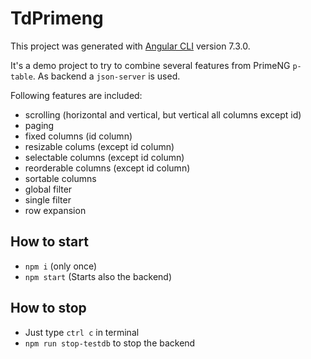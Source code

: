# TdPrimeng

This project was generated with [Angular CLI](https://github.com/angular/angular-cli) version 7.3.0.

It's a demo project to try to combine several features from PrimeNG `p-table`.
As backend a `json-server` is used.

Following features are included:

- scrolling (horizontal and vertical, but vertical all columns except id)
- paging
- fixed columns (id column)
- resizable colums (except id column)
- selectable columns (except id column)
- reorderable columns (except id column)
- sortable columns
- global filter
- single filter
- row expansion

## How to start

- `npm i` (only once)
- `npm start` (Starts also the backend)

## How to stop

- Just type `ctrl c` in terminal
- `npm run stop-testdb` to stop the backend


